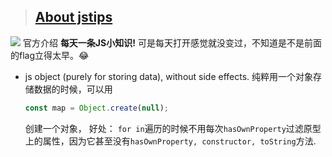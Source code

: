> ## [About jstips](http://www.jstips.co/)
![](http://www.jstips.co/assets/images/jstips-animation.gif)
官方介绍 __每天一条JS小知识!__ 可是每天打开感觉就没变过，不知道是不是前面的flag立得太早。😂
* js object (purely for storing data), without side effects.
  纯粹用一个对象存储数据的时候，可以用
  ```js
  const map = Object.create(null);
  ```
  创建一个对象，
  好处：
  `for in`遍历的时候不用每次`hasOwnProperty`过滤原型上的属性，因为它甚至没有`hasOwnProperty, constructor, toString`方法.
